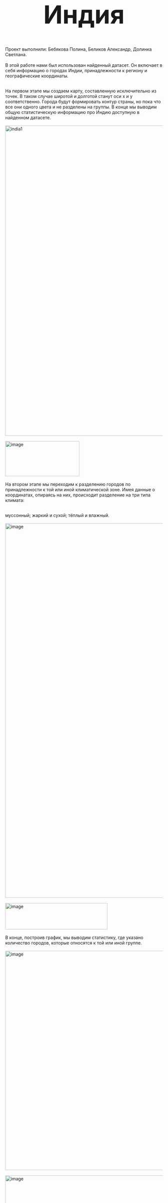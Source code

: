 <h1 align="center" style="font-size: 80px"> Индия</h1>
Проект выполнили: Бебякова Полина, Беликов Александр, Долинка Светлана.<br><br>
В этой работе нами был использован найденный датасет. Он включает в себя информацию о городах Индии, принадлежности к региону и географические координаты.<br><br>

На первом этапе мы создаем карту, составленную исключительно из точек. В таком случае широтой и долготой станут оси x и y соответственно. Города будут формировать контур страны, но пока что все они одного цвета и не разделены на группы. В конце мы выводим общую статистическую информацию про Индию доступную в найденном датасете.<br><br>
<img width="1490" height="989" alt="india1" src="https://github.com/user-attachments/assets/2deda615-df66-4745-93d5-48551dc02aa8" /><br><br>
<img width="237" height="112" alt="image" src="https://github.com/user-attachments/assets/d85c57ab-0222-4a2f-a1f9-20d1d7adab6b" /> <br><br>
На втором этапе мы переходим к разделению городов по принадлежности к той или иной климатической зоне. Имея данные о координатах, опираясь на них, происходит разделение на три типа климата:<br><br>

муссонный;
жаркий и сухой;
тёплый и влажный.<br><br>
<img width="1589" height="1194" alt="image" src="https://github.com/user-attachments/assets/8b749fa2-afc9-4f05-be30-ca102d53db43" /><br><br>
<img width="327" height="84" alt="image" src="https://github.com/user-attachments/assets/beb0ce2b-d661-4272-ab70-77ed801542d1" /><br><br>
В конце, построив график, мы выводим статистику, где указано количество городов, которые относятся к той или иной группе.<br><br>
<img width="997" height="699" alt="image" src="https://github.com/user-attachments/assets/3c1620d3-7bfb-4a60-9088-1a88584fb036" /><br><br>
<img width="677" height="438" alt="image" src="https://github.com/user-attachments/assets/3b01718d-3ea4-4afa-b962-0ddf6f9669a6" /><br><br>


